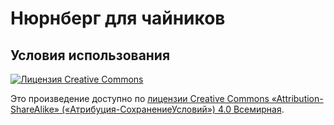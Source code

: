 # Нюрнберг для чайников

## Условия использования

[![Лицензия Creative Commons](https://i.creativecommons.org/l/by-sa/4.0/88x31.png)](https://creativecommons.org/licenses/by-sa/4.0/)

Это произведение доступно по [лицензии Creative Commons «Attribution-ShareAlike» («Атрибуция-СохранениеУсловий») 4.0 Всемирная](https://creativecommons.org/licenses/by-sa/4.0/).
